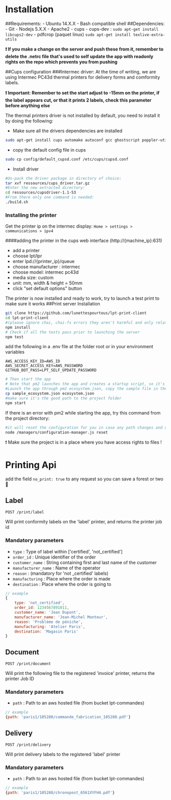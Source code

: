 # Installation #

##Requirements:
	- Ubuntu 14.X.X
	- Bash compatible shell
##Dependencies:
	- Git
	- Nodejs 5.X.X
	- Apache2
	- cups
	- cups-dev : `sudo apt-get install libcups2-dev`
	- pdfcrop (paquet linux) `sudo apt-get install texlive-extra-utils`


**:exclamation: If you make a change on the server and push these from it, remember to delete the .netrc file that's used to self update the app with readonly rights on the repo which prevents you from pushing**

##Cups configuration
###Intermec driver:
At the time of writing, we are using Intermec PC43d thermal printers for delivery forms and comformity labels.

**:exclamation: Important: Remember to set the start adjust to -15mm on the printer, if the label appears cut, or that it prints 2 labels, check this parameter before anything else**

The thermal printers driver is not installed by default, you need to install it by doing the following:

- Make sure all the drivers dependencies are installed

```bash
sudo apt-get install cups automake autoconf gcc ghostscript poppler-utils netpbm
```
- copy the default config file in cups

```bash
sudo cp config/default_cupsd.conf /etc/cups/cupsd.conf
```
- Install driver
```bash
#Un-pack the driver package in directory of choice:
tar xvf ressources/cups_driver.tar.gz
#Enter the new extracted directory:
cd ressources/cupsdriver-1.1-53
#From there only one command is needed:
./build.sh
```

### Installing the printer
Get the printer ip on the intermec display: `Home > settings > communications > ipv4`

####adding the printer in the cups web interface (http://{machine_ip}:631)

- add a printer
- choose lpt/lpr
- enter  lpd://{printer_ip}/queue
- choose manufacturer : intermec
- choose model: intermec pc43d
- media size: custom
- unit: mm, width & height = 50mm
- click "set default options" button

The printer is now installed and ready to work, try to launch a test print to make sure it works
##Print server Installation
```bash
git clone https://github.com/lunettespourtous/lpt-print-client
cd lpt-print-client
#(please ignore chai, chai-fs errors they aren't harmful and only related to tests)
npm install
# Check if all the tests pass prior to launching the server
npm test
```
add the following in a .env file at the folder root or in your environment variables

```
AWS_ACCESS_KEY_ID=AWS_ID
AWS_SECRET_ACCESS_KEY=AWS_PASSWORD
GITHUB_BOT_PASS=LPT_SELF_UPDATE_PASSWORD
```
```bash
# Then start the app
# Note that pm2 launches the app and creates a startup script, so it's not necessary to relaunch the server when the machine reboots, you can check the status of the app using 'sudo pm2 list'
#Launch the app through pm2 ecosystem.json, copy the sample file in the project directory
cp sample_ecosystem.json ecosystem.json
#make sure it's the good path to the project folder
npm start
```
If there is an error with pm2 while starting the app, try this command from the project directory:
```bash
#it will reset the configuration for you in case any path changes and on first install
node /managers/configuration-manager.js reset
```
:exclamation: Make sure the project is in a place where you have access rights to files !
# Printing Api #

add the field `no_print: true` to any request so you can save a forest or two :deciduous_tree:

## Label

	POST /print/label

Will print conformity labels on the 'label' printer, and returns the printer job id

### Mandatory parameters

- `type` : Type of label within ['certified', 'not_certified']
- `order_id` : Unique identifier of the order
- `customer_name` : String containing first and last name of the customer
- `manufacturer_name` : Name of the operator
- `reason` : (mandatory for 'not _certified' labels)
- `manufacturing` : Place where the order is made
- `destination` : Place where the order is going to


```javascript
// example
{
	type: 'not_certified',
	order_id: 1234567891011,
	customer_name: 'Jean Dupont',
	manufacturer_name: 'Jean-Michel Monteur',
	reason: 'Problème de péniche',
	manufacturing: 'Atelier Paris',
	destination: 'Magasin Paris'
}
```
## Document

	POST /print/document

Will print the following file to the registered 'invoice' printer, returns the printer Job ID

### Mandatory parameters

- `path` : Path to an aws hosted file (from bucket lpt-commandes)
```javascript
// example
{path: 'paris1/105280/commande_fabrication_105280.pdf'}
```
## Delivery

	POST /print/delivery

Will print delivery labels to the registered 'label' printer

### Mandatory parameters

- `path` : Path to an aws hosted file (from bucket lpt-commandes)
```javascript
// example
{path: 'paris1/105280/chronopost_6561XYFH4.pdf'}
```
